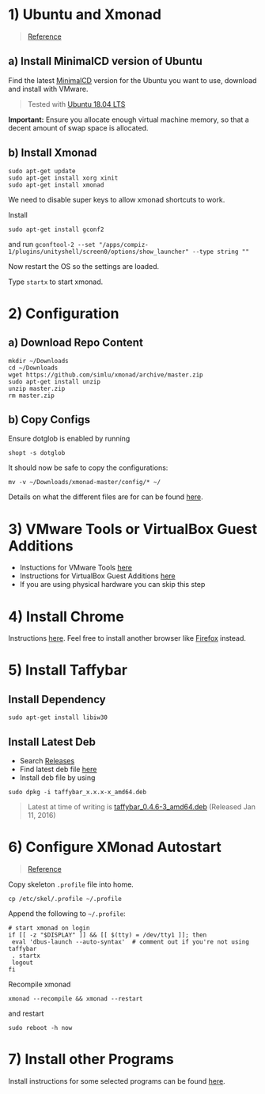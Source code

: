 # 1) Ubuntu and Xmonad
> [Reference](http://askubuntu.com/questions/142061/can-i-completely-remove-gnome-and-leave-xmonad)

## a) Install MinimalCD version of Ubuntu
Find the latest [MinimalCD](https://help.ubuntu.com/community/Installation/MinimalCD) version for the Ubuntu you want to use, download and install with VMware.

> Tested with [Ubuntu 18.04 LTS](http://archive.ubuntu.com/ubuntu/dists/bionic/main/installer-amd64/current/images/netboot/mini.iso)

**Important:** Ensure you allocate enough virtual machine memory, so that a decent amount of swap space is allocated.

## b) Install Xmonad
```shell
sudo apt-get update
sudo apt-get install xorg xinit
sudo apt-get install xmonad
```

We need to disable super keys to allow xmonad shortcuts to work.

Install
```shell
sudo apt-get install gconf2
```

and run `gconftool-2 --set "/apps/compiz-1/plugins/unityshell/screen0/options/show_launcher" --type string ""`

Now restart the OS so the settings are loaded.

Type `startx` to start xmonad.

# 2) Configuration
## a) Download Repo Content
```shell
mkdir ~/Downloads
cd ~/Downloads
wget https://github.com/simlu/xmonad/archive/master.zip
sudo apt-get install unzip
unzip master.zip
rm master.zip
```
## b) Copy Configs
Ensure dotglob is enabled by running
```shell
shopt -s dotglob
```
It should now be safe to copy the configurations:
```shell
mv -v ~/Downloads/xmonad-master/config/* ~/
```
Details on what the different files are for can be found [here](config.md).

# 3) VMware Tools or VirtualBox Guest Additions
* Instuctions for VMware Tools [here](programs/vmware-tools.md)
* Instructions for VirtualBox Guest Additions [here](programs/virtualbox-guest-additions.md)
* If you are using physical hardware you can skip this step

# 4) Install Chrome
Instructions [here](programs/chrome.md). Feel free to install another browser like [Firefox](https://help.ubuntu.com/community/FirefoxNewVersion) instead.

# 5) Install Taffybar

## Install Dependency
```shell
sudo apt-get install libiw30
```

## Install Latest Deb
* Search [Releases](https://github.com/travitch/taffybar/releases)
* Find latest deb file [here](https://pkgs.org/download/taffybar)
* Install deb file by using

```shell
sudo dpkg -i taffybar_x.x.x-x_amd64.deb
```
> Latest at time of writing is [taffybar_0.4.6-3_amd64.deb](http://archive.ubuntu.com/ubuntu/pool/universe/t/taffybar/taffybar_0.4.6-3_amd64.deb) (Released Jan 11, 2016)


# 6) Configure XMonad Autostart
> [Reference](https://linuxexpresso.wordpress.com/2010/10/03/startx-automatically-on-login-ubuntu/)

Copy skeleton `.profile` file into home.
```shell
cp /etc/skel/.profile ~/.profile
```
Append the following to `~/.profile`:
```shell
# start xmonad on login
if [[ -z "$DISPLAY" ]] && [[ $(tty) = /dev/tty1 ]]; then
 eval 'dbus-launch --auto-syntax'  # comment out if you're not using taffybar
 . startx
 logout
fi
```
Recompile xmonad
```shell
xmonad --recompile && xmonad --restart
```
and restart
```shell
sudo reboot -h now
```

# 7) Install other Programs
Install instructions for some selected programs can be found [here](programs/).
